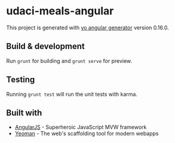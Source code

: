 # udaci-meals-angular

This project is generated with [yo angular generator](https://github.com/yeoman/generator-angular)
version 0.16.0.

## Build & development

Run `grunt` for building and `grunt serve` for preview.

## Testing

Running `grunt test` will run the unit tests with karma.

## Built with

* [AngularJS](https://angularjs.org/) - Superheroic JavaScript MVW framework
* [Yeoman](http://yeoman.io/) - The web's scaffolding tool for modern webapps
